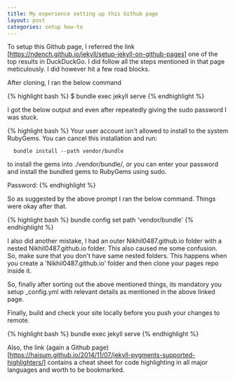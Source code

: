 ```yaml
---
title: My experience setting up this Github page
layout: post
categories: setup how-to
---
```


To setup this Github page, I referred the link [https://ndench.github.io/jekyll/setup-jekyll-on-github-pages] one of the top results in DuckDuckGo. I did follow all the 
steps mentioned in that page meticulously. I did however hit a few road blocks. 

After cloning, I ran the below command

{% highlight bash %}
$ bundle exec jekyll serve
{% endhighlight %}

I got the below output and even after repeatedly giving the sudo password I was stuck. 


 {% highlight bash %}
 Your user account isn't allowed to install to the system RubyGems.
  You can cancel this installation and run:

      bundle install --path vendor/bundle

  to install the gems into ./vendor/bundle/, or you can enter your password
  and install the bundled gems to RubyGems using sudo.

  Password: 
 {% endhighlight %}

 So as suggested by the above prompt I ran the below command. Things were okay after that.

{% highlight bash %}
bundle config set path 'vendor/bundle'
{% endhighlight %}

I also did another mistake, I had an outer Nikhil0487.github.io folder with a nested Nikhil0487.github.io folder. This also caused me some confusion. So, make sure that you don't have same nested folders. This happens when you create a 'Nikhil0487.github.io' folder and then clone your pages repo inside it.

So, finally after sorting out the above mentioned things, its mandatory you setup _config.yml with relevant details as mentioned in the above linked page.

Finally, build and check your site locally before you push your changes to remote.

{% highlight bash %}
bundle exec jekyll serve
{% endhighlight %}

Also, the link (again a Github page) [https://haisum.github.io/2014/11/07/jekyll-pygments-supported-highlighters/] contains a cheat sheet for code highlighting in all major languages and worth to be bookmarked. 

[https://ndench.github.io/jekyll/setup-jekyll-on-github-pages]: https://ndench.github.io/jekyll/setup-jekyll-on-github-pages
[https://haisum.github.io/2014/11/07/jekyll-pygments-supported-highlighters/]: https://haisum.github.io/2014/11/07/jekyll-pygments-supported-highlighters/
